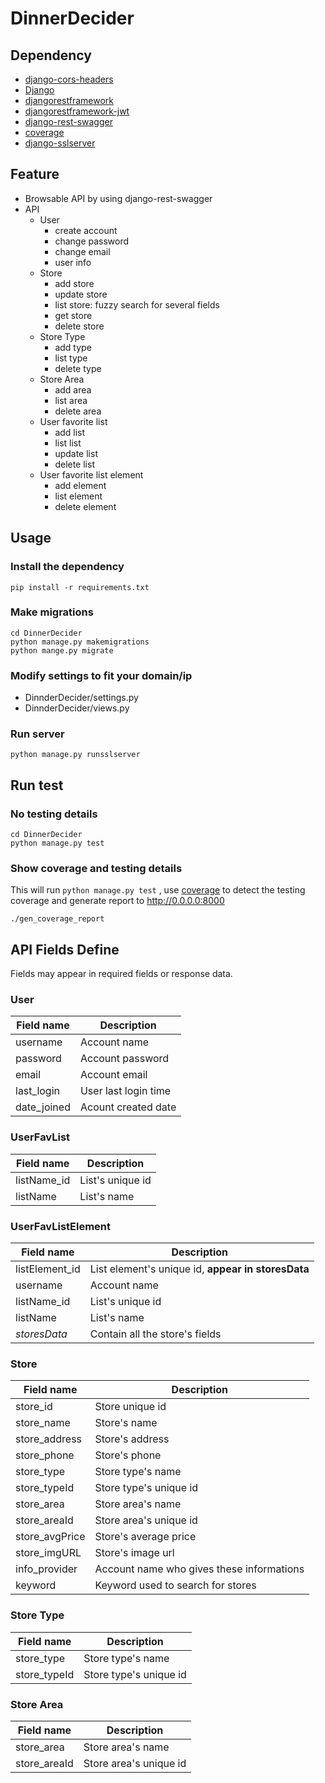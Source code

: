 # DinnerDecider

## Dependency

- [django-cors-headers](https://github.com/ottoyiu/django-cors-headers)
- [Django](https://www.djangoproject.com/)
- [djangorestframework](https://github.com/tomchristie/django-rest-framework)
- [djangorestframework-jwt](https://github.com/GetBlimp/django-rest-framework-jwt)
- [django-rest-swagger](https://github.com/marcgibbons/django-rest-swagger)
- [coverage](https://coverage.readthedocs.io/en/coverage-4.3.1/)
- [django-sslserver](https://github.com/teddziuba/django-sslserver)

## Feature

- Browsable API by using django-rest-swagger
- API
  - User
    - create account
    - change password
    - change email
    - user info
  - Store
    - add  store
    - update store
    - list store: fuzzy search for several fields
    - get store
    - delete store
  - Store Type
    - add type
    - list type
    - delete type
  - Store Area
    - add area
    - list area
    - delete area
  - User favorite list
    - add list
    - list list
    - update list
    - delete list
  - User favorite list element
    - add element
    - list element
    - delete element


## Usage

### Install the dependency
```
pip install -r requirements.txt
```

### Make migrations
```
cd DinnerDecider
python manage.py makemigrations
python mange.py migrate
```

### Modify settings to fit your domain/ip
- DinnderDecider/settings.py
- DinnderDecider/views.py

### Run server
```
python manage.py runsslserver
```

## Run test

### No testing details

```
cd DinnerDecider
python manage.py test
```

### Show coverage and testing details

This will run `python manage.py test` , use [coverage](https://coverage.readthedocs.io/en/coverage-4.3.1/) to detect the testing coverage and generate report to http://0.0.0.0:8000
```
./gen_coverage_report
```

## API Fields Define
Fields may appear in required fields or response data.

### User

Field name | Description
--- | ---
username | Account name
password | Account password
email | Account email
last_login | User last login time
date_joined | Acount created date

### UserFavList

Field name | Description
--- | ---
listName_id | List's unique id
listName | List's name

### UserFavListElement
Field name | Description
--- | ---
listElement_id | List element's unique id, **appear in storesData**
username | Account name
listName_id | List's unique id
listName | List's name
*storesData* | Contain all the store's fields

### Store
Field name | Description
--- | ---
store_id | Store unique id
store_name | Store's name
store_address | Store's address
store_phone | Store's phone
store_type | Store type's name
store_typeId | Store type's unique id
store_area | Store area's name
store_areaId | Store area's unique id
store_avgPrice | Store's average price
store_imgURL | Store's image url
info_provider | Account name who gives these informations
keyword | Keyword used to search for stores

### Store Type
Field name | Description
--- | ---
store_type | Store type's name
store_typeId | Store type's unique id

### Store Area
Field name | Description
--- | ---
store_area | Store area's name
store_areaId | Store area's unique id
